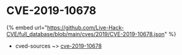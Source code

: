 # CVE-2019-10678
{% embed url="https://github.com/Live-Hack-CVE/full_database/blob/main/cves/2019/CVE-2019-10678.json" %}

* cved-sources ~> [cve-2019-10678](https://www.alice-snow.ru/2019/database/cve-2019-10678/cve-2019-10678-cved-sources)